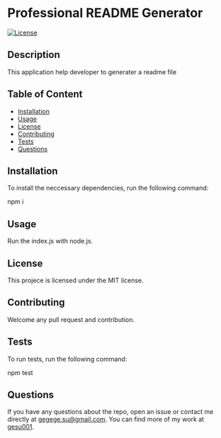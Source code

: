 # Professional README Generator

[![License](https://img.shields.io/badge/License-MIT-blue.svg)](https://opensource.org/licenses/MIT)

## Description
This application help developer to generater a readme file

## Table of Content
* [Installation](#installation)
* [Usage](#usage)
* [License](#license)
* [Contributing](#contributing)
* [Tests](#tests)
* [Questions](#questions)

## Installation
To install the neccessary dependencies, run the following command:

npm i

## Usage
Run the index.js with node.js.

## License
This projece is licensed under the MIT license.

## Contributing
Welcome any pull request and contribution.

## Tests
To run tests, run the following command:

npm test

## Questions
If you have any questions about the repo, open an issue or contact me directly at [gegege.su@gmail.com](gegege.su@gmail.com). You can find more of my work at [gesu001](https://github.com/gesu001).